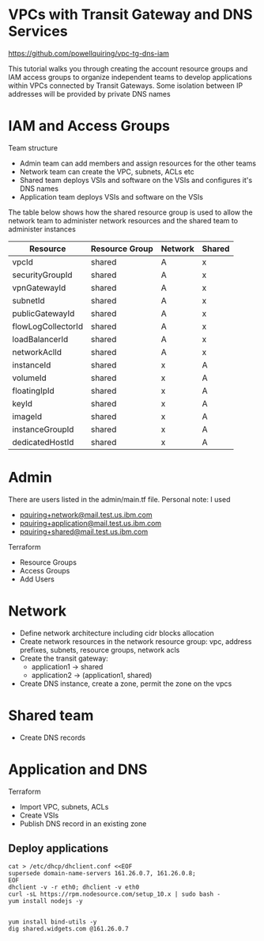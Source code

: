 # VPCs with Transit Gateway and DNS Services
https://github.com/powellquiring/vpc-tg-dns-iam

This tutorial walks you through creating the account resource groups and IAM access groups to organize independent teams to develop applications within VPCs connected by Transit Gateways.  Some isolation between IP addresses will be provided by private DNS names

# IAM and Access Groups

Team structure
- Admin team can add members and assign resources for the other teams
- Network team can create the VPC, subnets, ACLs etc
- Shared team deploys VSIs and software on the VSIs and configures it's DNS names
- Application team deploys VSIs and software on the VSIs

The table below shows how the shared resource group is used to allow the network team to administer network resources and the shared team to administer instances



|Resource|Resource Group|Network|Shared|
-|-|-|-|
vpcId|shared|A|x
securityGroupId|shared|A|x
vpnGatewayId|shared|A|x
subnetId|shared|A|x
publicGatewayId|shared|A|x
flowLogCollectorId|shared|A|x
loadBalancerId|shared|A|x
networkAclId|shared|A|x
instanceId|shared|x|A
volumeId|shared|x|A
floatingIpId|shared|x|A
keyId|shared|x|A
imageId|shared|x|A
instanceGroupId|shared|x|A
dedicatedHostId|shared|x|A



# Admin

There are users listed in the admin/main.tf file.
Personal note: I used 
- pquiring+network@mail.test.us.ibm.com
- pquiring+application@mail.test.us.ibm.com
- pquiring+shared@mail.test.us.ibm.com

Terraform
- Resource Groups
- Access Groups
- Add Users

# Network
- Define network architecture including cidr blocks allocation
- Create network resources in the network resource group: vpc, address prefixes, subnets, resource groups, network acls
- Create the transit gateway:
  - application1 -> shared
  - application2 -> (application1, shared)
- Create DNS instance, create a zone, permit the zone on the vpcs

# Shared team
- Create DNS records

# Application and DNS

Terraform
- Import VPC, subnets, ACLs
- Create VSIs
- Publish DNS record in an existing zone

Deploy applications
- 

```
cat > /etc/dhcp/dhclient.conf <<EOF
supersede domain-name-servers 161.26.0.7, 161.26.0.8;
EOF
dhclient -v -r eth0; dhclient -v eth0
curl -sL https://rpm.nodesource.com/setup_10.x | sudo bash -
yum install nodejs -y


yum install bind-utils -y
dig shared.widgets.com @161.26.0.7

```
